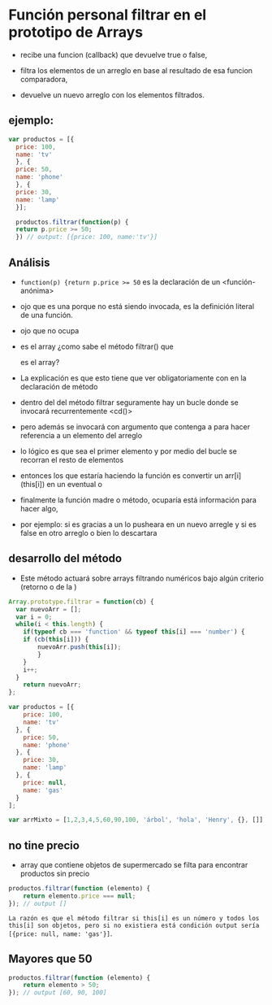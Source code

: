 # Función personal filtrar en el prototipo de Arrays

  * recibe una funcion (callback) que devuelve true o false,

  * filtra los elementos de un arreglo en base al resultado de esa funcion comparadora, 
  * devuelve un nuevo arreglo con los elementos filtrados.
  
## ejemplo:
```javascript
var productos = [{
  price: 100,
  name: 'tv'
  }, {
  price: 50,
  name: 'phone'
  }, {
  price: 30,
  name: 'lamp'
  }];

  productos.filtrar(function(p) {
  return p.price >= 50;
  }) // output: [{price: 100, name:'tv'}]
```

## Análisis

* `function(p) {return p.price >= 50` es la declaración de un <función-anónima>
* ojo que es una <cb> porque no está siendo invocada, es la definición literal de una función.
* ojo que no ocupa <this>
* <p> es el array <productos> ¿como sabe el método filtrar() que <p> es el array?
* La explicación es que esto tiene que ver obligatoriamente con <this> en la declaración de método <filtrar>

* dentro del del método filtrar seguramente hay un bucle donde se invocará recurrentemente <cd()>
* pero además se invocará con argumento que contenga a <this> para hacer referencia a un elemento del arreglo
* lo lógico es que sea el primer elemento y por medio del bucle se recorran el resto de elementos
* entonces los que estaría haciendo la función es convertir un arr[i] (this[i]) en un eventual <true> o <false>
* finalmente la función madre o método, ocuparía está información para hacer algo, 
* por ejemplo: si es <true> gracias a un <if> lo pusheara en un nuevo arregle y si es false en otro arreglo o bien lo descartara


## desarrollo del método

* Este método actuará sobre arrays filtrando numéricos bajo algún criterio (retorno <true> o <false> de la <cb>)

```javascript
Array.prototype.filtrar = function(cb) {
  var nuevoArr = [];
  var i = 0;
  while(i < this.length) {
    if(typeof cb === 'function' && typeof this[i] === 'number') {
    if (cb(this[i])) {
        nuevoArr.push(this[i]);
        }
    }
    i++;
  }
    return nuevoArr;
};
```
```javascript
var productos = [{
    price: 100,
    name: 'tv'
  }, {
    price: 50,
    name: 'phone'
  }, {
    price: 30,
    name: 'lamp'
  }, {
    price: null,
    name: 'gas'
  }
];

var arrMixto = [1,2,3,4,5,60,90,100, 'árbol', 'hola', 'Henry', {}, []];
```
## no tine precio
* array que contiene objetos de supermercado se filta para encontrar productos sin precio

```javascript
productos.filtrar(function (elemento) {
    return elemento.price === null;
}); // output [] 
```
`La razón es que el método filtrar si this[i] es un número y todos los this[i] son objetos, pero si no existiera está condición output sería [{price: null, name: 'gas'}]`.

## Mayores que 50

```javascript
productos.filtrar(function (elemento) {
    return elemento > 50;
}); // output [60, 90, 100] 
```
